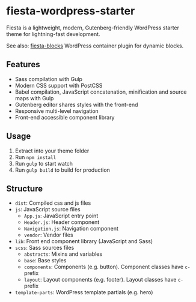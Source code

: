 # fiesta-wordpress-starter

Fiesta is a lightweight, modern, Gutenberg-friendly WordPress starter theme for lightning-fast development.

See also: [fiesta-blocks](https://github.com/jsaarine/fiesta-blocks) WordPress container plugin for dynamic blocks.

## Features

* Sass compilation with Gulp
* Modern CSS support with PostCSS
* Babel compilation, JavaScript concatenation, minification and source maps with Gulp
* Gutenberg editor shares styles with the front-end
* Responsive multi-level navigation 
* Front-end accessible component library

## Usage

1. Extract into your theme folder
2. Run `npm install`
3. Run `gulp` to start watch
4. Run `gulp build` to build for production

## Structure

* `dist`: Compiled css and js files
* `js`: JavaScript source files
  * `App.js`: JavaScript entry point
  * `Header.js`: Header component
  * `Navigation.js`: Navigation component
  * `vendor`: Vendor files
* `lib`: Front end component library (JavaScript and Sass)
* `scss`: Sass sources files
  * `abstracts`: Mixins and variables
  * `base`: Base styles
  * `components`: Components (e.g. button). Component classes have `c-`prefix
  * `layout`: Layout components (e.g. footer). Layout classes have `c-`prefix
* `template-parts`: WordPress template partials (e.g. hero)
